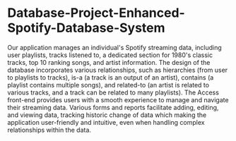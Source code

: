 # Database-Project-Enhanced-Spotify-Database-System
Our application manages an individual's Spotify streaming data, including user playlists, tracks listened to, a dedicated section for 1980's classic tracks, top 10 ranking songs, and artist information. The design of the database incorporates various relationships, such as hierarchies (from user to playlists to tracks), is-a (a track is an output of an artist), contains (a playlist contains multiple songs), and related-to (an artist is related to various tracks, and a track can be related to many playlists).
The Access front-end provides users with a smooth experience to manage and navigate their streaming data. Various forms and reports facilitate adding, editing, and viewing data, tracking historic change of data which making the application user-friendly and intuitive, even when handling complex relationships within the data.
